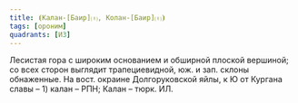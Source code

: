 ```yaml
---
title: ⦗Калан-[Баир]⒯, Колан-[Баир]⒯⦘
tags: [ороним]
quadrants: [И3]
---
```


Лесистая гора с широким основанием и обширной плоской вершиной; со всех сторон
выглядит трапециевидной, юж. и зап. склоны обнаженные. На вост. окраине
Долгоруковской яйлы, к Ю от Кургана славы – 1) калан – РПН; Калан – тюрк. ИЛ.

